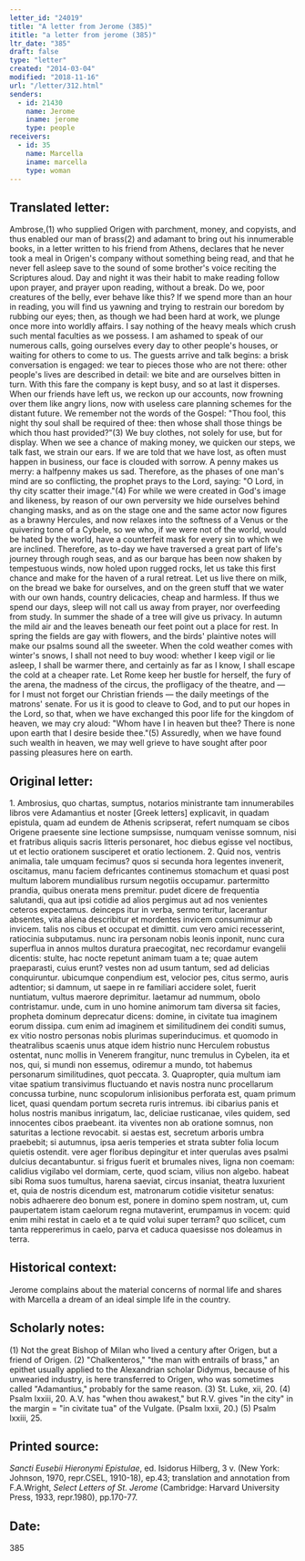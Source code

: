 ```yaml
---
letter_id: "24019"
title: "A letter from Jerome (385)"
ititle: "a letter from jerome (385)"
ltr_date: "385"
draft: false
type: "letter"
created: "2014-03-04"
modified: "2018-11-16"
url: "/letter/312.html"
senders:
  - id: 21430
    name: Jerome
    iname: jerome
    type: people
receivers:
  - id: 35
    name: Marcella
    iname: marcella
    type: woman
---
```

<h2> Translated letter:</h2>Ambrose,(1) who supplied Origen with parchment, money, and copyists, and thus enabled our man of brass(2) and adamant to bring out his innumerable books, in a letter written to his friend from Athens, declares that he never took a meal in Origen's company without something being read, and that he never fell asleep save to the sound of some brother's voice reciting the Scriptures aloud. Day and night it was their habit to make reading follow upon prayer, and prayer upon reading, without a break.
Do we, poor creatures of the belly, ever behave like this? If we spend more than an hour in reading, you will find us yawning and trying to restrain our boredom by rubbing our eyes; then, as though we had been hard at work, we plunge once more into worldly affairs. I say nothing of the heavy meals which crush such mental faculties as we possess. I am ashamed to speak of our numerous calls, going ourselves every day to other people's houses, or waiting for others to come to us. The guests arrive and talk begins: a brisk conversation is engaged: we tear to pieces those who are not there: other people's lives are described in detail: we bite and are ourselves bitten in turn. With this fare the company is kept busy, and so at last it disperses. When our friends have left us, we reckon up our accounts, now frowning over them like angry lions, now with useless care planning schemes for the distant future. We remember not the words of the Gospel: "Thou fool, this night thy soul shall be required of thee: then whose shall those things be which thou hast provided?"(3) We buy clothes, not solely for use, but for display. When we see a chance of making money, we quicken our steps, we talk fast, we strain our ears. If we are told that we have lost, as often must happen in business, our face is clouded with sorrow. A penny makes us merry: a halfpenny makes us sad. Therefore, as the phases of one man's mind are so conflicting, the prophet prays to the Lord, saying: "O Lord, in thy city scatter their image."(4) For while we were created in God's image and likeness, by reason of our own perversity we hide ourselves behind changing masks, and as on the stage one and the same actor now figures as a brawny Hercules, and now relaxes into the softness of a Venus or the quivering tone of a Cybele, so we who, if we were not of the world, would be hated by the world, have a counterfeit mask for every sin to which we are inclined.
Therefore, as to-day we have traversed a great part of life's journey through rough seas, and as our barque has been now shaken by tempestuous winds, now holed upon rugged rocks, let us take this first chance and make for the haven of a rural retreat. Let us live there on milk, on the bread we bake for ourselves, and on the green stuff that we water with our own hands, country delicacies, cheap and harmless. If thus we spend our days, sleep will not call us away from prayer, nor overfeeding from study. In summer the shade of a tree will give us privacy. In autumn the mild air and the leaves beneath our feet point out a place for rest. In spring the fields are gay with flowers, and the birds' plaintive notes will make our psalms sound all the sweeter. When the cold weather comes with winter's snows, I shall not need to buy wood: whether I keep vigil or lie asleep, I shall be warmer there, and certainly as far as I know, I shall escape the cold at a cheaper rate. Let Rome keep her bustle for herself, the fury of the arena, the madness of the circus, the profligacy of the theatre, and — for I must not forget our Christian friends — the daily meetings of the matrons' senate. For us it is good to cleave to God, and to put our hopes in the Lord, so that, when we have exchanged this poor life for the kingdom of heaven, we may cry aloud: "Whom have I in heaven but thee? There is none upon earth that I desire beside thee."(5) Assuredly, when we have found such wealth in heaven, we may well grieve to have sought after poor passing pleasures here on earth.
<h2 class="mt-4"> Original letter:</h2>1.  Ambrosius, quo chartas, sumptus, notarios ministrante tam innumerabiles libros vere Adamantius et noster  [Greek letters] explicavit, in quadam epistula, quam ad eundem de Athenis scripserat, refert numquam se cibos Origene praesente sine lectione sumpsisse, numquam venisse somnum, nisi et fratribus aliquis sacris litteris personaret, hoc diebus egisse vel noctibus, ut et lectio orationem susciperet et oratio lectionem.
2.  Quid nos, ventris animalia, tale umquam fecimus? quos si secunda hora legentes invenerit, oscitamus, manu faciem defricantes continemus stomachum et quasi post multum laborem mundialibus rursum negotiis occupamur. partermitto prandia, quibus onerata mens premitur. pudet dicere de frequentia salutandi, qua aut ipsi cotidie ad alios pergimus aut ad nos venientes ceteros expectamus. deinceps itur in verba, sermo teritur, lacerantur absentes, vita aliena describitur et mordentes invicem consumimur ab invicem. talis nos cibus et occupat et dimittit. cum vero amici recesserint, ratiocinia subputamus. nunc ira personam nobis leonis inponit, nunc cura superflua in annos multos duratura praecogitat, nec recordamur evangelii dicentis: stulte, hac nocte repetunt animam tuam a te; quae autem praeparasti, cuius erunt? vestes non ad usum tantum, sed ad delicias conquiruntur. ubicumque conpendium est, velocior pes, citus sermo, auris adtentior; si damnum, ut saepe in re familiari accidere solet, fuerit nuntiatum, vultus maerore deprimitur. laetamur ad nummum, obolo contristamur. unde, cum in uno homine animorum tam diversa sit facies, propheta dominum deprecatur dicens: domine, in civitate tua imaginem eorum dissipa. cum enim ad imaginem et similitudinem dei conditi sumus, ex vitio nostro personas nobis plurimas superinducimus. et quomodo in theatralibus scaenis unus atque idem histrio nunc Herculem robustus ostentat, nunc mollis in Venerem frangitur, nunc tremulus in Cybelen, ita et nos, qui, si mundi non essemus, odiremur a mundo, tot habemus personarum similitudines, quot peccata.
3.  Quapropter, quia multum iam vitae spatium transivimus fluctuando et navis nostra nunc procellarum concussa turbine, nunc scopulorum inlisionibus perforata est, quam primum licet, quasi quendam portum secreta ruris intremus. ibi cibarius panis et holus nostris manibus inrigatum, lac, deliciae rusticanae, viles quidem, sed innocentes cibos praebeant. ita viventes non ab oratione somnus, non saturitas a lectione revocabit. si aestas est, secretum arboris umbra praebebit; si autumnus, ipsa aeris temperies et strata subter folia locum quietis ostendit. vere ager floribus depingitur et inter querulas aves psalmi dulcius decantabuntur. si frigus fuerit et brumales nives, ligna non coemam: calidius vigilabo vel dormiam, certe, quod sciam, vilius non algebo. habeat sibi Roma suos tumultus, harena saeviat, circus insaniat, theatra luxurient et, quia de nostris dicendum est, matronarum cotidie visitetur senatus: nobis adhaerere deo bonum est, ponere in domino spem nostram, ut, cum paupertatem istam caelorum regna mutaverint, erumpamus in vocem: quid enim mihi restat in caelo et a te quid volui super terram? quo scilicet, cum tanta reppererimus in caelo, parva et caduca quaesisse nos doleamus in terra.
<h2 class="mt-4"> Historical context:</h2>Jerome complains about the material concerns of normal life and shares with Marcella a dream of an ideal simple life in the country.
<h2 class="mt-4"> Scholarly notes:</h2>(1) Not the great Bishop of Milan who lived a century after Origen, but a friend of Origen.
(2) "Chalkenteros," "the man with entrails of brass," an epithet usually applied to the Alexandrian scholar Didymus, because of his unwearied industry, is here transferred to Origen, who was sometimes called "Adamantius," probably for the same reason.
(3) St. Luke, xii, 20.
(4) Psalm lxxiii, 20.  A.V. has "when thou awakest," but R.V. gives "in the city" in the margin = "in civitate tua" of the Vulgate. (Psalm lxxii, 20.) 
(5) Psalm lxxiii, 25.
<h2 class="mt-4"> Printed source:</h2><p><em>Sancti Eusebii Hieronymi Epistulae</em>, ed. Isidorus Hilberg, 3 v. (New York: Johnson, 1970, repr.CSEL, 1910-18), ep.43; translation and annotation from F.A.Wright,<em> Select Letters of St. Jerome</em> (Cambridge: Harvard University Press, 1933, repr.1980), pp.170-77.</p><h2 class="mt-4"> Date:</h2>385